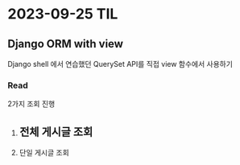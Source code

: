 # 2023-09-25 TIL

## Django ORM with view

Django shell 에서 연습했던 QuerySet API를 직접 view 함수에서 사용하기

### Read

2가지 조회 진행

1. 전체 게시글 조회
   - 
2. 단일 게시글 조회





